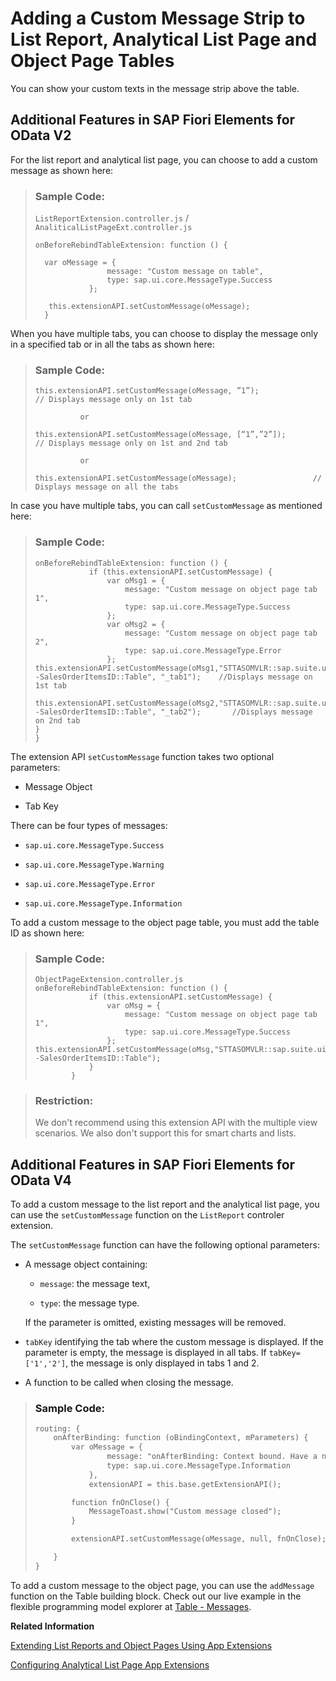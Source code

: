 <!-- loio0fdbefb48d6446bb9ed20ca42942aa10 -->

# Adding a Custom Message Strip to List Report, Analytical List Page and Object Page Tables

You can show your custom texts in the message strip above the table.



## Additional Features in SAP Fiori Elements for OData V2

For the list report and analytical list page, you can choose to add a custom message as shown here:

> ### Sample Code:  
> `ListReportExtension.controller.js` / `AnaliticalListPageExt.controller.js`
> 
> ```
> onBeforeRebindTableExtension: function () {
>           
>   var oMessage = {
>                 message: "Custom message on table",
>                 type: sap.ui.core.MessageType.Success
>             };
> 
>    this.extensionAPI.setCustomMessage(oMessage);
>   }
> 
> ```

When you have multiple tabs, you can choose to display the message only in a specified tab or in all the tabs as shown here:

> ### Sample Code:  
> ```
> this.extensionAPI.setCustomMessage(oMessage, ”1”);         	        // Displays message only on 1st tab
> 
> 			or
> 
> this.extensionAPI.setCustomMessage(oMessage, [“1”,”2”]);        // Displays message only on 1st and 2nd tab
> 
> 			or
> 
> this.extensionAPI.setCustomMessage(oMessage); 		        // Displays message on all the tabs
> 
> ```

In case you have multiple tabs, you can call `setCustomMessage` as mentioned here:

> ### Sample Code:  
> ```
> onBeforeRebindTableExtension: function () {
>             if (this.extensionAPI.setCustomMessage) {
>                 var oMsg1 = {
>                     message: "Custom message on object page tab 1",
>                     type: sap.ui.core.MessageType.Success
>                 };
>                 var oMsg2 = {
>                     message: "Custom message on object page tab 2",
>                     type: sap.ui.core.MessageType.Error
>                 };
> this.extensionAPI.setCustomMessage(oMsg1,"STTASOMVLR::sap.suite.ui.generic.template.ObjectPage.view.Details::C_STTA_SalesOrder_WD_20--SalesOrderItemsID::Table", "_tab1");    //Displays message on 1st tab
>                     this.extensionAPI.setCustomMessage(oMsg2,"STTASOMVLR::sap.suite.ui.generic.template.ObjectPage.view.Details::C_STTA_SalesOrder_WD_20--SalesOrderItemsID::Table", "_tab2");       //Displays message on 2nd tab
> }
> }
> 
> ```

The extension API `setCustomMessage` function takes two optional parameters:

-   Message Object

-   Tab Key

There can be four types of messages:

-   `sap.ui.core.MessageType.Success`

-   `sap.ui.core.MessageType.Warning`

-   `sap.ui.core.MessageType.Error`

-   `sap.ui.core.MessageType.Information`


To add a custom message to the object page table, you must add the table ID as shown here:

> ### Sample Code:  
> ```
> ObjectPageExtension.controller.js
> onBeforeRebindTableExtension: function () {
>             if (this.extensionAPI.setCustomMessage) {
>                 var oMsg = {
>                     message: "Custom message on object page tab 1",
>                     type: sap.ui.core.MessageType.Success
>                 };
> this.extensionAPI.setCustomMessage(oMsg,"STTASOMVLR::sap.suite.ui.generic.template.ObjectPage.view.Details::C_STTA_SalesOrder_WD_20--SalesOrderItemsID::Table");           
>             }
>         }
> 
> ```

> ### Restriction:  
> We don't recommend using this extension API with the multiple view scenarios. We also don't support this for smart charts and lists.



<a name="loio0fdbefb48d6446bb9ed20ca42942aa10__section_asl_gk4_mwb"/>

## Additional Features in SAP Fiori Elements for OData V4

To add a custom message to the list report and the analytical list page, you can use the `setCustomMessage` function on the `ListReport` controler extension.

The `setCustomMessage` function can have the following optional parameters:

-   A message object containing:

    -   `message`: the message text,

    -   `type`: the message type.


    If the parameter is omitted, existing messages will be removed.

-   `tabKey` identifying the tab where the custom message is displayed. If the parameter is empty, the message is displayed in all tabs. If `tabKey=['1','2']`, the message is only displayed in tabs 1 and 2.
-   A function to be called when closing the message.


> ### Sample Code:  
> ```xml
> routing: {
>     onAfterBinding: function (oBindingContext, mParameters) {
>         var oMessage = {
>                 message: "onAfterBinding: Context bound. Have a nice day",
>                 type: sap.ui.core.MessageType.Information
>             },
>             extensionAPI = this.base.getExtensionAPI();
> 
>         function fnOnClose() {
>             MessageToast.show("Custom message closed");
>         }
> 
>         extensionAPI.setCustomMessage(oMessage, null, fnOnClose);
> 
>     }
> }
> ```

To add a custom message to the object page, you can use the `addMessage` function on the Table building block. Check out our live example in the flexible programming model explorer at [Table - Messages](https://ui5.sap.com/test-resources/sap/fe/core/fpmExplorer/index.html#/buildingBlocks/table/tableMessages).

**Related Information**  


[Extending List Reports and Object Pages Using App Extensions](extending-list-reports-and-object-pages-using-app-extensions-a892eb8.md "Various framework extension points are available for list reports and object pages.")

[Configuring Analytical List Page App Extensions](configuring-analytical-list-page-app-extensions-9504fb4.md "This section provides some of the advance configurations and extensions for your application.")

